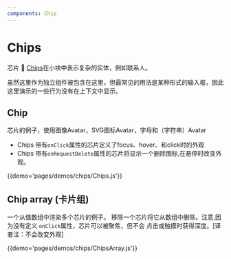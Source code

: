 ```yaml
---
components: Chip
---
```


# Chips

芯片

[Chips](https://www.google.com/design/spec/components/chips.html)在小块中表示复杂的实体，例如联系人。

虽然这里作为独立组件被包含在这里，但最常见的用法是某种形式的输入框，因此这里演示的一些行为没有在上下文中显示。

## Chip

芯片的例子，使用图像Avatar，SVG图标Avatar，字母和（字符串）Avatar
- Chips 带有`onClick`属性的芯片定义了focus、hover、和click时的外观
- Chips 带有`onRequestDelete`属性的芯片将显示一个删除图标,在悬停时改变外观。


{{demo='pages/demos/chips/Chips.js'}}

## Chip array (卡片组)
一个从值数组中渲染多个芯片的例子。
移除一个芯片将它从数组中删除。注意,因为没有定义
`onClick`属性，芯片可以被聚焦，但不会
点击或触摸时获得深度。[译者注：不会改变外观]

{{demo='pages/demos/chips/ChipsArray.js'}}
